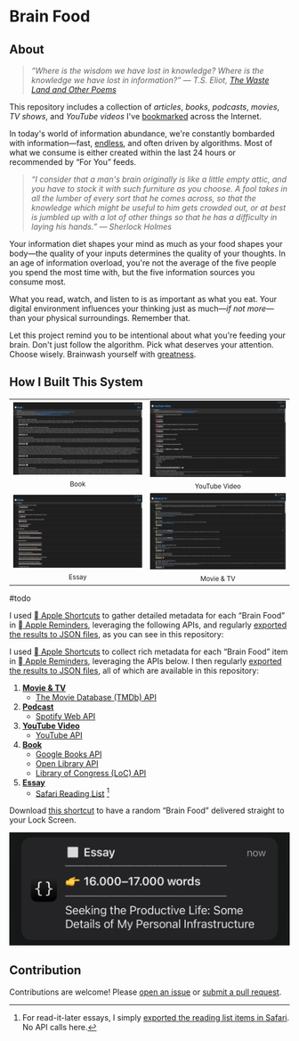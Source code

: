# Brain Food

## About

> _“Where is the wisdom we have lost in knowledge? Where is the knowledge we have lost in information?” ― T.S. Eliot, [The Waste Land and Other Poems](https://www.goodreads.com/work/quotes/15306654)_

This repository includes a collection of _articles_, _books_, _podcasts_, _movies_, _TV shows_, and _YouTube videos_ I've [bookmarked](https://huami.ng/bookmarks) across the Internet.

In today's world of information abundance, we're constantly bombarded with information—fast, [endless](https://perell.com/essay/never-ending-now/), and often driven by algorithms. Most of what we consume is either created within the last 24 hours or recommended by “For You” feeds.

> _“I consider that a man's brain originally is like a little empty attic, and you have to stock it with such furniture as you choose. A fool takes in all the lumber of every sort that he comes across, so that the knowledge which might be useful to him gets crowded out, or at best is jumbled up with a lot of other things so that he has a difficulty in laying his hands.” — Sherlock Holmes_

Your information diet shapes your mind as much as your food shapes your body—the quality of your inputs determines the quality of your thoughts. In an age of information overload, you're not the average of the five people you spend the most time with, but the five information sources you consume most.

What you read, watch, and listen to is as important as what you eat. Your digital environment influences your thinking just as much—_if not more_—than your physical surroundings. Remember that.

Let this project remind you to be intentional about what you're feeding your brain. Don't just follow the algorithm. Pick what deserves your attention. Choose wisely. Brainwash yourself with [greatness](https://www.thelindylibrary.org/).

## How I Built This System

<table align="center">
<tr>
<td align="center">
<a href="assets/book.png">
<kbd>
<img src="assets/book.png" width="" title=""/>
</kbd>
</a>
<br>
<sub>Book</sub>
</td>
<td align="center">
<a href="assets/youtube-video.png">
<kbd>
<img src="assets/youtube-video.png" width="" title=""/>
</kbd>
</a>
<br>
<sub>YouTube Video</sub>
</td>
</tr>
<tr>
<td align="center">
<a href="assets/essay.png">
<kbd>
<img src="assets/essay.png" width="" title=""/>
</kbd>
</a>
<br>
<sub>Essay</sub>
</td>
<td align="center">
<a href="assets/movie-and-tv.png">
<kbd>
<img src="assets/movie-and-tv.png" width="" title=""/>
</kbd>
</a>
<br>
<sub>Movie & TV</sub>
</td>
</tr>
</table>

#todo

I used [ Apple Shortcuts](https://shortcutomation.com/gallery/reminders-automation/organize-brain-food-lists/) to gather detailed metadata for each “Brain Food” in [ Apple Reminders](https://support.apple.com/en-au/guide/reminders/welcome/mac), leveraging the following APIs, and regularly [exported the results to JSON files](https://shortcutomation.com/gallery/brain-food/share-brain-food/), as you can see in this repository:

I used [ Apple Shortcuts](https://shortcutomation.com/gallery/reminders-automation/organize-brain-food-lists/) to collect rich metadata for each “Brain Food” item in [ Apple Reminders](https://support.apple.com/en-au/guide/reminders/welcome/mac), leveraging the APIs below. I then regularly [exported the results to JSON files](https://shortcutomation.com/gallery/brain-food/share-brain-food/), all of which are available in this repository:

1. **[Movie & TV](https://huami.ng/bookmarks/movie-and-tv)**
	* [The Movie Database (TMDb) API](https://developer.themoviedb.org)
2. **[Podcast](https://huami.ng/bookmarks/podcast)**
	* [Spotify Web API](https://developer.spotify.com/documentation/web-api)
3. **[YouTube Video](https://huami.ng/bookmarks/youtube-video)**
	* [YouTube API](https://developers.google.com/youtube/v3/getting-started)
4. **[Book](https://huami.ng/bookmarks/book)**
	* [Google Books API](https://developers.google.com/books/docs/overview)
	* [Open Library API](https://openlibrary.org/developers/api)
	* [Library of Congress (LoC) API](https://www.loc.gov/apis)
5. **[Essay](https://huami.ng/bookmarks/essay)**
	* [Safari Reading List](https://support.apple.com/en-euro/guide/iphone/iph1a4721132/ios) [^1]

Download [this shortcut](https://shortcutomation.com/gallery/shared/brain-food/) to have a random “Brain Food” delivered straight to your Lock Screen.

<p align="center">
<a href="assets/notification.png">
<kbd>
<img src="assets/notification.png" width="" title=""/>
</kbd>
</a>
</p>

## Contribution

Contributions are welcome! Please [open an issue](https://github.com/huaminghuangtw/Brain-Food/issues/new) or [submit a pull request](https://github.com/huaminghuangtw/Brain-Food/compare).

[^1]: For read-it-later essays, I simply [exported the reading list items in Safari](https://shortcutomation.com/gallery/brain-food/export-safari-reading-list/). No API calls here.
